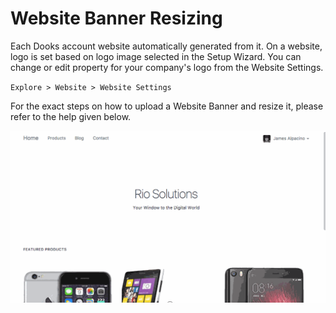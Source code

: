 # Website Banner Resizing

Each Dooks account website automatically generated from it. On a website, logo is set based on logo image selected in the Setup Wizard. You can change or edit property for your company's logo from the Website Settings.

`Explore > Website > Website Settings`

For the exact steps on how to upload a Website Banner and resize it, please refer to the help given below.

<img class="screenshot" alt="Website Banner image" src="../assets/brand-logo.gif">